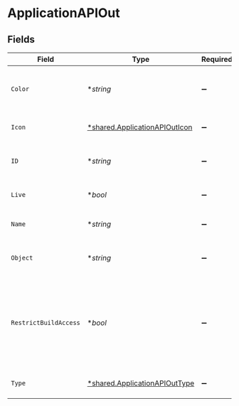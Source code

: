 # ApplicationAPIOut


## Fields

| Field                                                                                                   | Type                                                                                                    | Required                                                                                                | Description                                                                                             | Example                                                                                                 |
| ------------------------------------------------------------------------------------------------------- | ------------------------------------------------------------------------------------------------------- | ------------------------------------------------------------------------------------------------------- | ------------------------------------------------------------------------------------------------------- | ------------------------------------------------------------------------------------------------------- |
| `Color`                                                                                                 | **string*                                                                                               | :heavy_minus_sign:                                                                                      | The hex representation of the icon color of the application                                             | #00a3de                                                                                                 |
| `Icon`                                                                                                  | [*shared.ApplicationAPIOutIcon](../../../pkg/models/shared/applicationapiouticon.md)                    | :heavy_minus_sign:                                                                                      | The icon type of the application                                                                        | CUBES                                                                                                   |
| `ID`                                                                                                    | **string*                                                                                               | :heavy_minus_sign:                                                                                      | The unique ID of this Risk Cloud resource                                                               | a1b2c3d4                                                                                                |
| `Live`                                                                                                  | **bool*                                                                                                 | :heavy_minus_sign:                                                                                      | Whether the application is live                                                                         | false                                                                                                   |
| `Name`                                                                                                  | **string*                                                                                               | :heavy_minus_sign:                                                                                      | The name of the application                                                                             | Cyber Risk Management Application                                                                       |
| `Object`                                                                                                | **string*                                                                                               | :heavy_minus_sign:                                                                                      | Identifies the type of object this data represents                                                      | application                                                                                             |
| `RestrictBuildAccess`                                                                                   | **bool*                                                                                                 | :heavy_minus_sign:                                                                                      | Whether users with the Build entitlement must be explicitly granted permission to edit this application | false                                                                                                   |
| `Type`                                                                                                  | [*shared.ApplicationAPIOutType](../../../pkg/models/shared/applicationapiouttype.md)                    | :heavy_minus_sign:                                                                                      | The type of Risk Cloud application                                                                      | CONTROLS_COMPLIANCE                                                                                     |